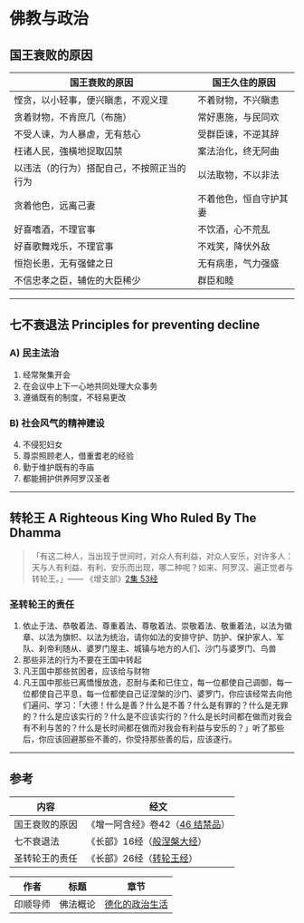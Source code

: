 # 佛教与政治

## 国王衰败的原因

国王衰败的原因 | 国王久住的原因
--- | ---
悭贪，以小轻事，便兴瞋恚，不观义理 | 不着财物，不兴瞋恚
贪着财物，不肯庶几（布施） | 常好惠施，与民同欢
不受人谏，为人暴虐，无有慈心 | 受群臣谏，不逆其辞
枉诸人民，強橫地捉取囚禁 | 案法治化，终无阿曲
以违法（的行为）搭配自己，不按照正当的行为 | 以法取物，不以非法
贪着他色，远离己妻 | 不着他色，恒自守护其妻
好喜嗜酒，不理官事 | 不饮酒，心不荒乱
好喜歌舞戏乐，不理官事 | 不戏笑，降伏外敌
恒抱长患，无有强健之日 | 无有病患，气力强盛
不信忠孝之臣，辅佐的大臣稀少 | 群臣和睦

- - - -

## 七不衰退法 Principles for preventing decline

### A) 民主法治

1. 经常聚集开会
2. 在会议中上下一心地共同处理大众事务
3. 遵循既有的制度，不轻易更改

### B) 社会风气的精神建设

4. 不侵犯妇女
5. 尊崇照顾老人，借重耆老的经验
6. 勤于维护既有的寺庙
7. 都能拥护供养阿罗汉圣者

- - - -

## 转轮王 A Righteous King Who Ruled By The Dhamma

> 「有这二种人，当出现于世间时，对众人有利益，对众人安乐，对许多人：天与人有利益、有利、安乐而出现，哪二种呢？如来、阿罗汉、遍正觉者与转轮王。」—— 《增支部》[2集 53经](http://agama.buddhason.org/AN/AN0281.htm)


### 圣转轮王的责任

1. 依止于法、恭敬着法、尊重着法、尊敬着法、崇敬着法、敬重着法，以法为徽章、以法为旗帜、以法为统治，请你如法的安排守护、防护、保护家人、军队、刹帝利随从、婆罗门屋主、城镇与地方的人们、沙门与婆罗门、鸟兽
2. 那些非法的行为不要在王国中转起
3. 凡王国中那些贫困者，应该给与财物
4. 凡王国中那些已离憍慢放逸，忍耐与柔和已住立，每一位都使自己调御，每一位都使自己平息，每一位都使自己证涅槃的沙门、婆罗门，你应该经常去向他们遍问、学习：「大德！什么是善？什么是不善？什么是有罪的？什么是无罪的？什么是应该实行的？什么是不应该实行的？什么是长时间都在做而对我会有不利与苦的？什么是长时间都在做而对我会有利益与安乐的？」听了那些后，你应该回避那些不善的，你受持那些善的后，应该遂行。

- - - -

## 参考
内容 | 经文
--- | ---
国王衰败的原因 | 《增一阿含经》卷42（[46 结禁品](http://agama.buddhason.org/AA/AA414.htm)）
七不衰退法 | 《长部》16经（[般涅槃大经](http://agama.buddhason.org/DN/DN16.htm)）
圣转轮王的责任 | 《长部》26经（[转轮王经](http://agama.buddhason.org/DN/DN26.htm)）


作者 | 标题 | 章节
--- | ---  | ---
印顺导师 | 佛法概论 | [德化的政治生活](https://yinshun-edu.org.tw/zh-hant/Master_yinshun/y08_16_01_04)
